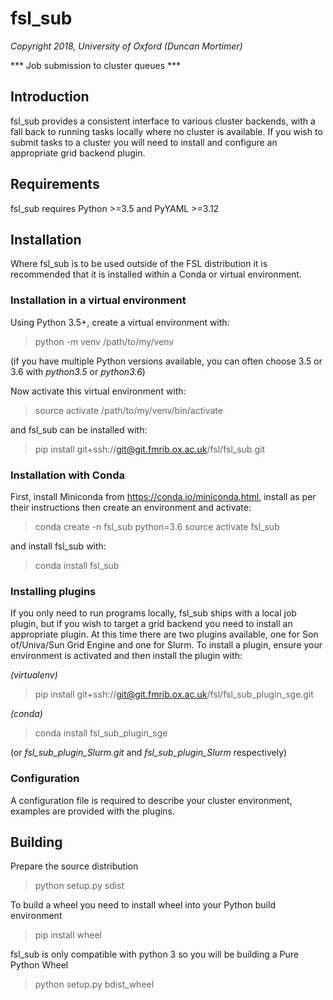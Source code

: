 # fsl_sub

_Copyright 2018, University of Oxford (Duncan Mortimer)_

*** Job submission to cluster queues ***

## Introduction

fsl_sub provides a consistent interface to various cluster backends, with a fall back to running tasks locally where no cluster is available.
If you wish to submit tasks to a cluster you will need to install and configure an appropriate grid backend plugin.

## Requirements

fsl_sub requires Python >=3.5 and PyYAML >=3.12

## Installation

Where fsl_sub is to be used outside of the FSL distribution it is recommended that it is installed within a Conda or virtual environment.

### Installation in a virtual environment

Using Python 3.5+, create a virtual environment with:

> python -m venv /path/to/my/venv

(if you have multiple Python versions available, you can often choose 3.5 or 3.6 with _python3.5_ or _python3.6_)

Now activate this virtual environment with:

> source activate /path/to/my/venv/bin/activate

and fsl_sub can be installed with:

> pip install git+ssh://git@git.fmrib.ox.ac.uk/fsl/fsl_sub.git

### Installation with Conda

First, install Miniconda from https://conda.io/miniconda.html, install as per their instructions then create an environment and activate:

> conda create -n fsl_sub python=3.6
> source activate fsl_sub

and install fsl_sub with:

> conda install fsl_sub

### Installing plugins

If you only need to run programs locally, fsl_sub ships with a local job plugin, but if you wish to target a grid backend you need to install an appropriate plugin. At this time there are two plugins available, one for Son of/Univa/Sun Grid Engine and one for Slurm. To install a plugin, ensure your environment is activated and then install the plugin with:

_(virtualenv)_

> pip install git+ssh://git@git.fmrib.ox.ac.uk/fsl/fsl_sub_plugin_sge.git

_(conda)_

> conda install fsl_sub_plugin_sge

(or _fsl_sub_plugin_Slurm.git_ and _fsl_sub_plugin_Slurm_ respectively)

### Configuration

A configuration file is required to describe your cluster environment, examples are provided with the plugins.

## Building

Prepare the source distribution

> python setup.py sdist

To build a wheel you need to install wheel into your Python build environment

> pip install wheel

fsl_sub is only compatible with python 3 so you will be building a Pure Python Wheel

> python setup.py bdist_wheel